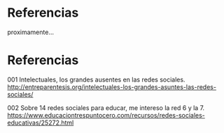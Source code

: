 # Referencias
proximamente...


# Referencias

001 Intelectuales, los grandes ausentes en las redes sociales.  
     http://entreparentesis.org/intelectuales-los-grandes-asuntes-las-redes-sociales/ 
     
002 Sobre 14 redes sociales para educar, me intereso la red 6 y la 7.
    https://www.educaciontrespuntocero.com/recursos/redes-sociales-educativas/25272.html
